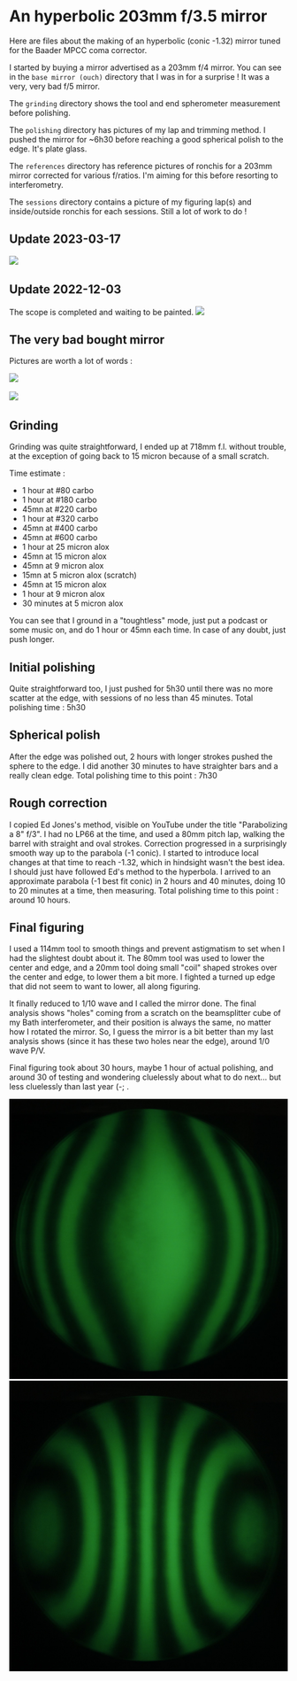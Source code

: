 # An hyperbolic 203mm f/3.5 mirror

Here are files about the making of an hyperbolic (conic -1.32) mirror tuned for the Baader MPCC coma corrector.

I started by buying a mirror advertised as a 203mm f/4 mirror. You can see in the `base mirror (ouch)` directory that I was in for a surprise ! It was a very, very bad f/5 mirror.

The `grinding` directory shows the tool and end spherometer measurement before polishing.

The `polishing` directory has pictures of my lap and trimming method. I pushed the mirror for ~6h30 before reaching a good spherical polish to the edge. It's plate glass.

The `references` directory has reference pictures of ronchis for a 203mm mirror corrected for various f/ratios. I'm aiming for this before resorting to interferometry.

The `sessions` directory contains a picture of my figuring lap(s) and inside/outside ronchis for each sessions. Still a lot of work to do !

## Update 2023-03-17
![](https://lucassifoni.info/pics/k2/k22.JPG)

## Update 2022-12-03
The scope is completed and waiting to be painted.
![](https://www.cloudynights.com/uploads/monthly_12_2022/post-327515-0-78723000-1670013759.jpeg)


## The very bad bought mirror 

Pictures are worth a lot of words : 

![](base%20mirror%20\(ouch\)/Annotation%202022-02-02%20152134.jpg)

![](base%20mirror%20\(ouch\)/_MG_7753.JPG)

## Grinding

Grinding was quite straightforward, I ended up at 718mm f.l. without trouble, at the exception of going back to 15 micron because of a small scratch.

Time estimate :  
- 1 hour at #80 carbo
- 1 hour at #180 carbo
- 45mn at #220 carbo
- 1 hour at #320 carbo
- 45mn at #400 carbo
- 45mn at #600 carbo
- 1 hour at 25 micron alox
- 45mn at 15 micron alox
- 45mn at 9 micron alox
- 15mn at 5 micron alox (scratch)
- 45mn at 15 micron alox
- 1 hour at 9 micron alox
- 30 minutes at 5 micron alox

You can see that I ground in a "toughtless" mode, just put a podcast or some music on, and do 1 hour or 45mn each time. In case of any doubt, just push longer.

## Initial polishing

Quite straightforward too, I just pushed for 5h30 until there was no more scatter at the edge, with sessions of no less than 45 minutes.
Total polishing time : 5h30

## Spherical polish

After the edge was polished out, 2 hours with longer strokes pushed the sphere to the edge. I did another 30 minutes to have straighter bars and a really clean edge.
Total polishing time to this point : 7h30 

## Rough correction

I copied Ed Jones's method, visible on YouTube under the title "Parabolizing a 8" f/3". I had no LP66 at the time, and used a 80mm pitch lap, walking the barrel with straight and oval strokes. Correction progressed in a surprisingly smooth way up to the parabola (-1 conic). I started to introduce local changes at that time to reach -1.32, which in hindsight wasn't the best idea. I should just have followed Ed's method to the hyperbola.
I arrived to an approximate parabola (-1 best fit conic) in 2 hours and 40 minutes, doing 10 to 20 minutes at a time, then measuring.
Total polishing time to this point : around 10 hours. 

## Final figuring

I used a 114mm tool to smooth things and prevent astigmatism to set when I had the slightest doubt about it. The 80mm tool was used to lower the center and edge, and a 20mm tool doing small "coil" shaped strokes over the center and edge, to lower them a bit more. I fighted a turned up edge that did not seem to want to lower, all along figuring.

It finally reduced to 1/10 wave and I called the mirror done. The final analysis shows "holes" coming from a scratch on the beamsplitter cube of my Bath interferometer, and their position is always the same, no matter how I rotated the mirror. So, I guess the mirror is a bit better than my last analysis shows (since it has these two holes near the edge), around 1/0 wave P/V.

Final figuring took about 30 hours, maybe 1 hour of actual polishing, and around 30 of testing and wondering cluelessly about what to do next... but less cluelessly than last year (-; .

![](./finished/_MG_8524.JPG)
![](./finished/_MG_8526.JPG)
